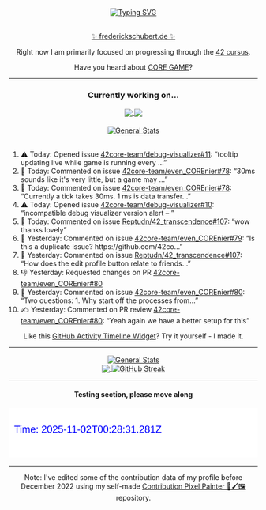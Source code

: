 <div align="center">
	<a href="https://git.io/typing-svg"><img src="https://readme-typing-svg.demolab.com?font=Fira+Code&size=30&pause=1000&color=70A5FD&background=1A1B27&center=true&vCenter=true&repeat=false&random=false&width=550&lines=%F0%9F%91%8B+Hello+World!+I'm+Freddy!+%F0%9F%96%96" alt="Typing SVG" /></a>
</div>
<br>
<div align="center">
	<p></p><a href="https://frederickschubert.de">✨ frederickschubert.de ✨</a></p>
	<p>Right now I am primarily focused on progressing through the <a href="https://github.com/FreddyMSchubert/42_cursus">42 cursus</a>.</p>
	<p>Have you heard about <a href="https://coregame.de/">CORE GAME</a>?</p>
</div>

<hr>

<div align="center">

### Currently working on...

<!-- [![current_repo](https://github-readme-stats.vercel.app/api/pin/?username=FreddyMSchubert&repo=Crafty_Concoctions&theme=tokyonight)](https://github.com/FreddyMSchubert/Crafty_Concoctions) -->

<div align="center">
	<a href="https://github.com/Reptudn/42_transcendence" target="_blank">
		<img align="center" src="https://github-readme-stats.vercel.app/api/pin/?username=Reptudn&repo=42_transcendence&theme=tokyonight" />
	</a>
	<a href="https://github.com/42core-team/even_COREnier" target="_blank">
		<img align="center" src="https://github-readme-stats.vercel.app/api/pin/?username=42core-team&repo=even_COREnier&theme=tokyonight" />
	</a>
</div>

<br>

<div align="center">
	<a href="https://github.com/FreddyMSchubert/42_cursus" target="_blank">
		<img align="center" src="https://github-readme-stats.vercel.app/api/pin/?username=FreddyMSchubert&repo=42_cursus&theme=tokyonight" alt="General Stats" />
	</a>
</div>

<br>

<div align="left">
<ol>
<!-- ACTIVITY:START -->
<li>⚠️ Today: Opened issue <a href="https://github.com/42core-team/debug-visualizer/issues/11">42core-team/debug-visualizer#11</a>: “tooltip updating live while game is running every …”</li>
<li>💬 Today: Commented on issue <a href="https://github.com/42core-team/even_COREnier/issues/78#issuecomment-3148218242">42core-team/even_COREnier#78</a>: “30ms sounds like it's very little, but a game may …”</li>
<li>💬 Today: Commented on issue <a href="https://github.com/42core-team/even_COREnier/issues/78#issuecomment-3148209161">42core-team/even_COREnier#78</a>: “Currently a tick takes 30ms. 1 ms is data transfer…”</li>
<li>⚠️ Today: Opened issue <a href="https://github.com/42core-team/debug-visualizer/issues/10">42core-team/debug-visualizer#10</a>: “incompatible debug visualizer version alert – ”</li>
<li>💬 Today: Commented on issue <a href="https://github.com/Reptudn/42_transcendence/issues/107#issuecomment-3146786333">Reptudn/42_transcendence#107</a>: “wow thanks lovely”</li>
<li>💬 Yesterday: Commented on issue <a href="https://github.com/42core-team/even_COREnier/issues/79#issuecomment-3146752286">42core-team/even_COREnier#79</a>: “Is this a duplicate issue? https://github.com/42co…”</li>
<li>💬 Yesterday: Commented on issue <a href="https://github.com/Reptudn/42_transcendence/issues/107#issuecomment-3146751674">Reptudn/42_transcendence#107</a>: “How does the edit profile button relate to friends…”</li>
<li>👎 Yesterday: Requested changes on PR <a href="https://github.com/42core-team/even_COREnier/pull/80">42core-team/even_COREnier#80</a></li>
<li>💬 Yesterday: Commented on issue <a href="https://github.com/42core-team/even_COREnier/pull/80#issuecomment-3146748925">42core-team/even_COREnier#80</a>: “Two questions: 1. Why start off the processes from…”</li>
<li>✍️ Yesterday: Commented on PR review <a href="https://github.com/42core-team/even_COREnier/pull/80#discussion_r2249416041">42core-team/even_COREnier#80</a>: “Yeah again we have a better setup for this”</li>
<!-- ACTIVITY:END -->
</ol>
</div>

Like this [GitHub Activity Timeline Widget](https://github.com/FreddyMSchubert/github-activity-timeline)? Try it yourself - I made it.

<hr>

<div align="center">
	<a href="https://github.com/anuraghazra/github-readme-stats" target="_blank">
		<img height=200 align="center" src="https://github-readme-stats.vercel.app/api?username=FreddyMSchubert&show_icons=true&theme=tokyonight&card_width=650" alt="General Stats" />
	</a>
</div>

<div align="center">
	<a href="https://github.com/anuraghazra/github-readme-stats" target="_blank">
		<img height=200 align="center" src="https://github-readme-stats.vercel.app/api/top-langs/?username=FreddyMSchubert&layout=donut&theme=tokyonight&card_width=320">
	</a>
	<a href="https://github.com/DenverCoder1/github-readme-streak-stats" target="_blank">
		<img height=200 align="center" src="https://streak-stats.demolab.com?user=FreddyMSchubert&theme=tokyonight&date_format=j%20M%5B%20Y%5D&card_width=320&card_height=200&hide_total_contributions=true" alt="GitHub Streak" />
	</a>
</div>

<hr>

#### Testing section, please move along

![GitHub Defenders SVG](https://github.com/FreddyMSchubert/FreddyMSchubert/blob/github_defenders_output/output.svg)

<hr>

Note: I've edited some of the contribution data of my profile before December 2022 using my self-made [Contribution Pixel Painter 🎨🖌️🖼️](https://github.com/FreddyMSchubert/contribution-pixel-painter) repository.
